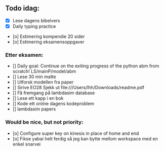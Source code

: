## Todo idag:

- [x] Lese dagens bibelvers
- [x] Daily typing practice
- [o] Estimering kompendie 20 sider
- [o] Estimering eksamensoppgaver

### Etter eksamen:

- [] Daily goal: Continue on the exiting progress of the python abm from scratch! LS/mainP/model/abm
- [] Lese 30 min matte
- [] Utforsk modellen fra paper
- [] Sirive EO28
  Sjekk ut file:///Users/lhh/Downloads/readme.pdf
- [] Få fremgang på lambdasim database
- [] Lese ett kapp i en bok
- [] Kode ett online dagens kodeproblem
- [] lambdasim papers

### Would be nice, but not priority:

- [o] Configure super key on kinesis in place of home and end
- [o] Fikse yabai helt ferdig så jeg kan bytte mellom workspace med en enkel snarvei
